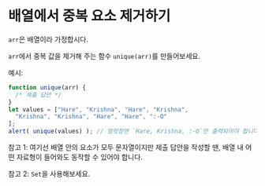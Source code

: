 # 배열에서 중복 요소 제거하기

`arr`은 배열이라 가정합시다.

`arr`에서 중복 값을 제거해 주는 함수 `unique(arr)`를 만들어보세요. 

예시:

```js
function unique(arr) {
  /* 제출 답안 */
}
let values = ["Hare", "Krishna", "Hare", "Krishna",
  "Krishna", "Krishna", "Hare", "Hare", ":-O"
];
alert( unique(values) ); // 얼럿창엔 `Hare, Krishna, :-O`만 출력되어야 합니다.
```

참고 1: 여기선 배열 안의 요소가 모두 문자열이지만 제출 답안을 작성할 땐, 배열 내 어떤 자료형이 들어와도 동작할 수 있어야 합니다.

참고 2: `Set`을 사용해보세요.
